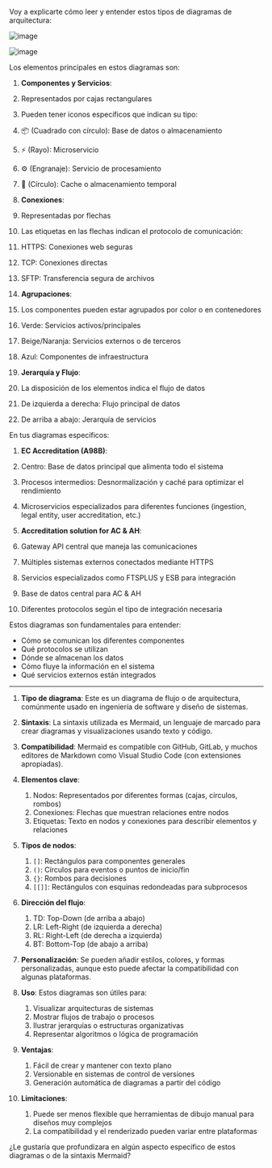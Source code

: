 Voy a explicarte cómo leer y entender estos tipos de diagramas de arquitectura:

![image](https://github.com/user-attachments/assets/a1a5d2c9-349f-40c5-8b9b-8104751186cd)

![image](https://github.com/user-attachments/assets/7dbeeedd-c341-4893-892d-6a2fbbffaef4)



Los elementos principales en estos diagramas son:

1. **Componentes y Servicios**:

1. Representados por cajas rectangulares
2. Pueden tener iconos específicos que indican su tipo:

1. 📦 (Cuadrado con círculo): Base de datos o almacenamiento
2. ⚡ (Rayo): Microservicio
3. ⚙️ (Engranaje): Servicio de procesamiento
4. 🔄 (Círculo): Cache o almacenamiento temporal






2. **Conexiones**:

1. Representadas por flechas
2. Las etiquetas en las flechas indican el protocolo de comunicación:

1. HTTPS: Conexiones web seguras
2. TCP: Conexiones directas
3. SFTP: Transferencia segura de archivos






3. **Agrupaciones**:

1. Los componentes pueden estar agrupados por color o en contenedores
2. Verde: Servicios activos/principales
3. Beige/Naranja: Servicios externos o de terceros
4. Azul: Componentes de infraestructura



4. **Jerarquía y Flujo**:

1. La disposición de los elementos indica el flujo de datos
2. De izquierda a derecha: Flujo principal de datos
3. De arriba a abajo: Jerarquía de servicios





En tus diagramas específicos:

1. **EC Accreditation (A98B)**:

1. Centro: Base de datos principal que alimenta todo el sistema
2. Procesos intermedios: Desnormalización y caché para optimizar el rendimiento
3. Microservicios especializados para diferentes funciones (ingestion, legal entity, user accreditation, etc.)



2. **Accreditation solution for AC & AH**:

1. Gateway API central que maneja las comunicaciones
2. Múltiples sistemas externos conectados mediante HTTPS
3. Servicios especializados como FTSPLUS y ESB para integración
4. Base de datos central para AC & AH
5. Diferentes protocolos según el tipo de integración necesaria





Estos diagramas son fundamentales para entender:

- Cómo se comunican los diferentes componentes
- Qué protocolos se utilizan
- Dónde se almacenan los datos
- Cómo fluye la información en el sistema
- Qué servicios externos están integrados

---


1. **Tipo de diagrama**: Este es un diagrama de flujo o de arquitectura, comúnmente usado en ingeniería de software y diseño de sistemas.
2. **Sintaxis**: La sintaxis utilizada es Mermaid, un lenguaje de marcado para crear diagramas y visualizaciones usando texto y código.
3. **Compatibilidad**: Mermaid es compatible con GitHub, GitLab, y muchos editores de Markdown como Visual Studio Code (con extensiones apropiadas).
4. **Elementos clave**:
    1. Nodos: Representados por diferentes formas (cajas, círculos, rombos)
    2. Conexiones: Flechas que muestran relaciones entre nodos
    3. Etiquetas: Texto en nodos y conexiones para describir elementos y relaciones



5. **Tipos de nodos**:
    1. `[]`: Rectángulos para componentes generales
    2. `()`: Círculos para eventos o puntos de inicio/fin
    3. `{}`: Rombos para decisiones
    4. `[[]]`: Rectángulos con esquinas redondeadas para subprocesos



6. **Dirección del flujo**:
    1. TD: Top-Down (de arriba a abajo)
    2. LR: Left-Right (de izquierda a derecha)
    3. RL: Right-Left (de derecha a izquierda)
    4. BT: Bottom-Top (de abajo a arriba)



7. **Personalización**: Se pueden añadir estilos, colores, y formas personalizadas, aunque esto puede afectar la compatibilidad con algunas plataformas.
8. **Uso**: Estos diagramas son útiles para:
    1. Visualizar arquitecturas de sistemas
    2. Mostrar flujos de trabajo o procesos
    3. Ilustrar jerarquías o estructuras organizativas
    4. Representar algoritmos o lógica de programación



9. **Ventajas**:
    1. Fácil de crear y mantener con texto plano
    2. Versionable en sistemas de control de versiones
    3. Generación automática de diagramas a partir del código



10. **Limitaciones**:
    1. Puede ser menos flexible que herramientas de dibujo manual para diseños muy complejos
    2. La compatibilidad y el renderizado pueden variar entre plataformas





¿Le gustaría que profundizara en algún aspecto específico de estos diagramas o de la sintaxis Mermaid?
